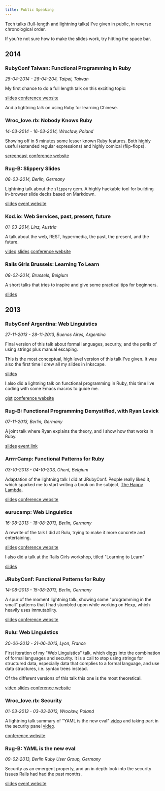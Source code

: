 ```yaml
---
title: Public Speaking
---
```


Tech talks (full-length and lightning talks) I've given in public, in reverse chronological order.

If you're not sure how to make the slides work, try hitting the space bar.

## 2014

<a id="rubyconftw2014"></a>
### RubyConf Taiwan: Functional Programming in Ruby

_25-04-2014 - 26-04-204, Taipei, Taiwan_

My first chance to do a full length talk on this exciting topic:

[slides](http://arnebrasseur.net/talks/rubyconftw2014/fp_in_ruby.html)
[conference website](http://rubyconf.tw/2014/)

And a lightning talk on using Ruby for learning Chinese.

<a id="wroclove2014"></a>
### Wroc_love.rb: Nobody Knows Ruby

_14-03-2014 - 16-03-2014, Wrocław, Poland_

Showing off in 5 minutes some lesser known Ruby features. Both highly useful (extended regular expressions) and highly comical (flip-flops).

[screencast](https://www.youtube.com/watch?v=72AAZiTES_0)
[conference website](http://wrocloverb.com/)

<a id="rugb-slippery"></a>
### Rug-B: Slippery Slides

_08-03-2014, Berlin, Germany_

Lightning talk about the `slippery` gem. A highly hackable tool for building in-browser slide decks based on Markdown.

[slides](http://arnebrasseur.net/talks/rugb201403/presentation.html)
[event website](http://www.rug-b.de/events/march-meetup-2014)

<a id="kodio2014"></a>
### Kod.io: Web Services, past, present, future

_01-03-2014, Linz, Austria_

A talk about the web, REST, hypermedia, the past, the present, and the future.

[video](http://www.confreaks.com/videos/3254-kodio_2014-2004-2024-two-decades-of-web-services-a-retrospective)
[slides](http://arnebrasseur.net/talks/kodio2014/)
[conference website](http://linz.kod.io/)

<a id="rgbxl201402"></a>
### Rails Girls Brussels: Learning To Learn

_08-02-2014, Brussels, Belgium_

A short talks that tries to inspire and give some practical tips for beginners.

[slides](http://arnebrasseur.net/talks/railsgirlsbrussels2014/)

## 2013

<a id="rubyconfar2014"></a>

### RubyConf Argentina: Web Linguistics

_27-11-2013 - 28-11-2013, Buenos Aires, Argentina_

Final version of this talk about formal languages, security, and the perils of using strings plus manual escaping.

This is the most conceptual, high level version of this talk I've given. It was also the first time I drew all my slides in Inkscape.

[slides](http://arnebrasseur.net/talks/rubyconfar2013/)

I also did a lightning talk on functional programming in Ruby, this time live coding with some Emacs macros to guide me.

[gist](https://gist.github.com/plexus/7695852)
[conference website](http://rubyconfargentina.org/en)

<a id="rugb-fp"></a>

### Rug-B: Functional Programming Demystified, with Ryan Levick

_07-11-2013, Berlin, Germany_

A joint talk where Ryan explains the theory, and I show how that works in Ruby.

[slides](http://arnebrasseur.net/talks/rugb201311.pdf)
[event link](http://www.rug-b.de/events/november-meetup-5e6bfcfa-5e3e-43f2-8d60-25f41afd517d)

<a id="arrrrcamp2013"></a>

### ArrrrCamp: Functional Patterns for Ruby

_03-10-2013 - 04-10-203, Ghent, Belgium_

Adaptation of the lightning talk I did at JRubyConf. People really liked it, which sparked me to start writing a book on the subject, [The Happy Lambda](https://leanpub.com/happylambda).

[slides](http://arnebrasseur.net/talks/arrrrcamp2013/functional_ruby.html)
[conference website](http://2013.arrrrcamp.be/)

<a id="eurucamp2013"></a>

### eurucamp: Web Linguistics

_16-08-2013 - 18-08-2013, Berlin, Germany_

A rewrite of the talk I did at Rulu, trying to make it more concrete and entertaining.

[slides](http://arnebrasseur.net/talks/eurucamp2013/)
[conference website](http://2013.eurucamp.org/)

I also did a talk at the Rails Girls workshop, titled "Learning to Learn"

[slides](http://arnebrasseur.net/talks/eurucamp2013/learn_to_learn.html)

<a id="jrubyconf2013"></a>

### JRubyConf: Functional Patterns for Ruby

_14-08-2013 - 15-08-2013, Berlin, Germany_

A spur of the moment lightning talk, showing some "programming in the small" patterns that I had stumbled upon while working on Hexp, which heavily uses immutability.

[slides](http://arnebrasseur.net/talks/eurucamp2013/functional_ruby.html)
[conference website](http://2013.jrubyconf.eu/)

<a id="rulu2013"></a>

### Rulu: Web Linguistics

_20-06-2013 - 21-06-2013, Lyon, France_

First iteration of my "Web Linguistics" talk, which diggs into the combination of formal languages and security. It is a call to stop using strings for structured data, especially data that complies to a formal language, and use data structures, i.e. syntax trees instead.

Of the different versions of this talk this one is the most theoretical.

[video](http://www.youtube.com/watch?v=1B4wWQAiDFA)
[slides](http://arnebrasseur.net/talks/rulu2013/#/step-1)
[conference website](http://2013.rulu.eu/)

<a id="wroclove2013"></a>

### Wroc_love.rb: Security

_01-03-2013 - 03-03-2013, Wrocław, Poland_

A lightning talk summary of "YAML is the new eval" [video](http://youtu.be/VO4tM5RcUlc?t=30m12s) and taking part in the security panel [video](http://www.youtube.com/watch?v=cqYKd6jPXKM).

[conference website](http://2013.wrocloverb.com/)

<a id="rugb-yaml"></a>

### Rug-B: YAML is the new eval

_09-02-2013, Berlin Ruby User Group, Germany_

Security as an emergent property, and an in depth look into the security issues Rails had had the past months.

[slides](http://www.slideshare.net/arnebrasseur/yaml-is-the-new-eval)
[event website](http://www.rug-b.de/events/febuary-meetup)